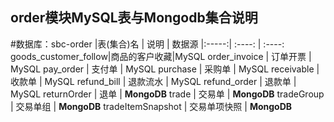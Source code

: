 ## order模块MySQL表与Mongodb集合说明
#数据库：sbc-order
 |表(集合)名  |  说明 | 数据源
 |:-----:|  :----: | :----:
 goods_customer_follow|商品的客户收藏|MySQL
 order_invoice |  订单开票 | MySQL
 pay_order   | 支付单 | MySQL
 purchase | 采购单 | MySQL
 receivable |  收款单 | MySQL
 refund_bill |  退款流水 | MySQL
 refund_order |  退款单 | MySQL
 returnOrder   |  退单  | **MongoDB** 
 trade | 交易单 | **MongoDB**
 tradeGroup | 交易单组 | **MongoDB**
 tradeItemSnapshot | 交易单项快照 | **MongoDB**
